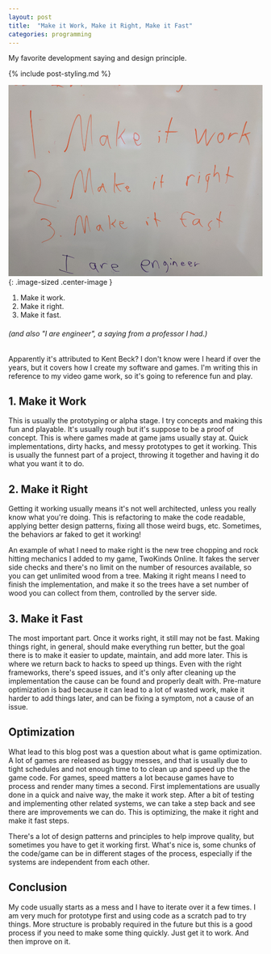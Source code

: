 ```yaml
---
layout: post
title:  "Make it Work, Make it Right, Make it Fast"
categories: programming
---
```


My favorite development saying and design principle.

{% include post-styling.md %}

![make it work](/assets/img/posts/makeit/whiteboardwords.jpg){: .image-sized .center-image } 


1. Make it work.
1. Make it right.
1. Make it fast.

###### (and also "I are engineer", a saying from a professor I had.)  



Apparently it's attributed to Kent Beck? I don't know were I heard if over the years, but it covers how I create my software and games. 
I'm writing this in reference to my video game work, so it's going to reference fun and play. 


## 1. Make it Work

This is usually the prototyping or alpha stage. I try concepts and making this fun and playable. It's usually rough but it's suppose to be a proof of concept.
This is where games made at game jams usually stay at. Quick implementations, dirty hacks, and messy prototypes to get it working.
This is usually the funnest part of a project, throwing it together and having it do what you want it to do.

## 2. Make it Right

Getting it working usually means it's not well architected, unless you really know what you're doing.
This is refactoring to make the code readable, applying better design patterns, fixing all those weird bugs, etc.
Sometimes, the behaviors ar faked to get it working!

An example of what I need to make right is the new tree chopping and rock hitting mechanics I added to my game, TwoKinds Online.
It fakes the server side checks and there's no limit on the number of resources available, so you can get unlimited wood from a tree. 
Making it right means I need to finish the implementation, and make it so the trees have a set number of wood you can collect from them, controlled by the server side.

## 3. Make it Fast

The most important part. Once it works right, it still may not be fast. 
Making things right, in general, should make everything run better, but the goal there is to make it easier to update, maintain, and add more later.
This is where we return back to hacks to speed up things. 
Even with the right frameworks, there's speed issues, and it's only after cleaning up the implementation the cause can be found and properly dealt with. 
Pre-mature optimization is bad because it can lead to a lot of wasted work, make it harder to add things later, and can be fixing a symptom, not a cause of an issue.


## Optimization
What lead to this blog post was a question about what is game optimization.
A lot of games are released as buggy messes, and that is usually due to tight schedules and not enough time to to clean up and speed up the the game code.
For games, speed matters a lot because games have to process and render many times a second.
First implementations are usually done in a quick and naive way, the make it work step.
After a bit of testing and implementing other related systems, we can take a step back and see there are improvements we can do. 
This is optimizing, the make it right and make it fast steps.


There's a lot of design patterns and principles to help improve quality, but sometimes you have to get it working first. 
What's nice is, some chunks of the code/game can be in different stages of the process, especially if the systems are independent from each other.

## Conclusion

My code usually starts as a mess and I have to iterate over it a few times. 
I am very much for prototype first and using code as a scratch pad to try things.
More structure is probably required in the future but this is a good process if you need to make some thing quickly. 
Just get it to work. And then improve on it.

